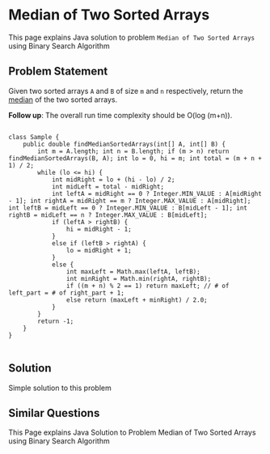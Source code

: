 [comment]: metadata=
[comment]: keywords=
[comment]: robots=
<h1>Median of Two Sorted Arrays</h1>
<p>This page explains Java solution to problem <code class="inline">Median of Two Sorted Arrays</code> using Binary Search Algorithm</p>


<h2 class="heading">Problem Statement</h2>
<p>
Given two sorted arrays <code class="inline">A</code> and <code class="inline">B</code> of size <code class="inline">m</code> and <code class="inline">n</code> respectively, return the <a href="https://en.wikipedia.org/wiki/Median" class="absolute" target="_blank" rel="noopener noreferrer">median</a> of the two sorted arrays.
</p>

<p>
<strong>Follow up</strong>: The overall run time complexity should be O(log (m+n)).
</p>

<pre>
<code class="language-java">
class Sample {
    public double findMedianSortedArrays(int[] A, int[] B) {
        int m = A.length; int n = B.length; if (m > n) return findMedianSortedArrays(B, A); int lo = 0, hi = m; int total = (m + n + 1) / 2;
        while (lo <= hi) {
            int midRight = lo + (hi - lo) / 2;
            int midLeft = total - midRight;
            int leftA = midRight == 0 ? Integer.MIN_VALUE : A[midRight - 1]; int rightA = midRight == m ? Integer.MAX_VALUE : A[midRight]; int leftB = midLeft == 0 ? Integer.MIN_VALUE : B[midLeft - 1]; int rightB = midLeft == n ? Integer.MAX_VALUE : B[midLeft];
            if (leftA > rightB) {
                hi = midRight - 1;
            }
            else if (leftB > rightA) {
                lo = midRight + 1;
            }
            else {
                int maxLeft = Math.max(leftA, leftB);
                int minRight = Math.min(rightA, rightB);
                if ((m + n) % 2 == 1) return maxLeft; // # of left_part = # of right_part + 1;
                else return (maxLeft + minRight) / 2.0;
            }
        }
        return -1;
    }
}
</code>
</pre>

<h2 class="heading">Solution</h2>
<p>Simple solution to this problem </p>


<h2 class="heading">Similar Questions</h2>
<p>This Page explains Java Solution to Problem Median of Two Sorted Arrays using Binary Search Algorithm</p>
